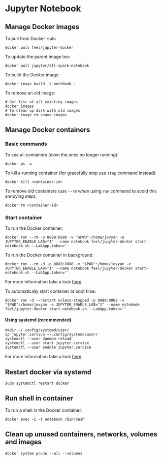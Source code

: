 # Jupyter Notebook

## Manage Docker images

To pull from Docker Hub:
```
docker pull feel/jupyter-docker
```

To update the parent image too:
```
docker pull jupyter/all-spark-notebook
```

To build the Docker image:
```
docker image build -t notebook .
```

To remove an old image:

```
# Get list of all existing images
docker images
# To clean up disk with old images
docker image rm <name-image>
```

## Manage Docker containers

### Basic commands
To see all containers (even the ones no longer running):
```
docker ps -a
```

To kill a running container (for gracefully stop use `stop` command instead):
```
docker kill <container-id>
```

To remove old containers (use `--rm` when using `run` command to avoid this annoying step):
```
docker rm <container-id>
```

### Start container

To run the Docker container:
```
docker run --rm -p 8888:8888 -v "$PWD":/home/jovyan -e JUPYTER_ENABLE_LAB="1" --name notebook feel/jupyter-docker start-notebook.sh --LabApp.token=''
```

To run the Docker container in background:
```
docker run --rm -d -p 8888:8888 -v "$PWD":/home/jovyan -e JUPYTER_ENABLE_LAB="1" --name notebook feel/jupyter-docker start-notebook.sh --LabApp.token=''
```

For more information take a look [here](https://jupyter-docker-stacks.readthedocs.io/en/latest/using/running.html).

To automatically start container at boot time:
```
docker run -d --restart unless-stopped -p 8888:8888 -v "$PWD":/home/jovyan -e JUPYTER_ENABLE_LAB="1" --name notebook feel/jupyter-docker start-notebook.sh --LabApp.token=''
```

#### Using systemd (recommended)

```
mkdir ~/.config/systemd/user/
cp jupyter.service ~/.config/systemd/user/
systemctl --user daemon-reload
systemctl --user start jupyter.service
systemctl --user enable jupyter.service
```


For more information take a look [here](https://docs.docker.com/config/containers/start-containers-automatically/).

## Restart docker via systemd

```
sudo systemctl restart docker
```

## Run shell in container

To run a shell in the Docker container:
```
docker exec -i -t notebook /bin/bash
```

## Clean up unused containers, networks, volumes and images

```
docker system prune --all --volumes
```

